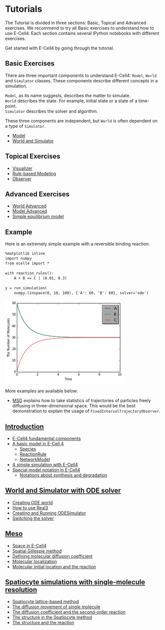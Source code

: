 # Tutorials

The Tutorial is divided in three sections: Basic, Topical and Advanced exercises. We recommend to try all Basic exercises to understand how to use E-Cell4. Each section contains several IPython notebooks with different exercises. 

Get started with E-Cell4 by going through the tutorial.

## Basic Exercises

There are three important components to understand E-Cell4: `Model`, `World` and `Simulator` classes. These components describe different concepts in a simulation.

`Model`, as its name suggests, describes the matter to simulate.  
`World` describes the state. For example, initial state or a state of a time-point.  
`Simulator` describes the solver and algorithm.

These three components are independent, but `World` is often dependent on a type of `Simulator`.

- [Model](http://nbviewer.ipython.org/github/ecell/ecell4/blob/develop/ipynb/Tutorials/ModelBasics.ipynb)
- [World and Simulator](http://nbviewer.ipython.org/github/ecell/ecell4/blob/develop/ipynb/Tutorials/WorldSimBasics.ipynb)

## Topical Exercises

- [Visualizer](http://nbviewer.ipython.org/github/ecell/ecell4/blob/develop/ipynb/Tutorials/Visualizer.ipynb)
- [Rule-based Modeling](http://nbviewer.ipython.org/github/ecell/ecell4/blob/develop/ipynb/Tutorials/RuleBasedModeling.ipynb)
- [Observer](http://nbviewer.ipython.org/github/ecell/ecell4/blob/develop/ipynb/Tutorials/Observer.ipynb)

## Advanced Exercises

- [World Advanced](http://nbviewer.ipython.org/github/ecell/ecell4/blob/develop/ipynb/Tutorials/WorldAdvanced.ipynb)
- [Model Advanced](http://nbviewer.ipython.org/github/ecell/ecell4/blob/develop/ipynb/Tutorials/ModelAdvanced.ipynb)
- [Simple equilibrium model](http://nbviewer.ipython.org/github/ecell/ecell4/blob/develop/ipynb/Tutorials/SimpleEquilibrium.ipynb)

## Example

Here is an extremely simple example with a reversible binding reaction:


    %matplotlib inline
    import numpy
    from ecell4 import *
    
    with reaction_rules():
        A + B == C | (0.01, 0.3)
    
    y = run_simulation(
        numpy.linspace(0, 10, 100), {'A': 60, 'B': 60}, solver='ode')


![png](output_7_0.png)


More examples are available below:

- [MSD](http://nbviewer.ipython.org/github/ecell/ecell4/blob/develop/ipynb/Examples/MSD.ipynb) explains how to take statistics of trajectories of particles freely diffusing in three-dimensional space. This would be the best demonstration to explain the usage of `FixedIntervalTrajectoryObserver`.

<script>
  (function(i,s,o,g,r,a,m){i['GoogleAnalyticsObject']=r;i[r]=i[r]||function(){
  (i[r].q=i[r].q||[]).push(arguments)},i[r].l=1*new Date();a=s.createElement(o),
  m=s.getElementsByTagName(o)[0];a.async=1;a.src=g;m.parentNode.insertBefore(a,m)
  })(window,document,'script','//www.google-analytics.com/analytics.js','ga');

  ga('create', 'UA-27761864-9', 'auto');
  ga('send', 'pageview');
</script>

## [Introduction](http://nbviewer.ipython.org/github/ecell/ecell4/blob/develop/ipynb/Tutorials/Introduction.ipynb)
- [E-Cell4 fundamental components](http://nbviewer.ipython.org/github/ecell/ecell4/blob/develop/ipynb/Tutorials/Introduction.ipynb#E-Cell4-fundamental-components)
- [A basic model in E-Cell 4](http://nbviewer.ipython.org/github/ecell/ecell4/blob/develop/ipynb/Tutorials/Introduction.ipynb#A-basic-model-in-E-Cell-4)
  - [Species](http://nbviewer.ipython.org/github/ecell/ecell4/blob/develop/ipynb/Tutorials/Introduction.ipynb#Species)
  - [ReactionRule](http://nbviewer.ipython.org/github/ecell/ecell4/blob/develop/ipynb/Tutorials/Introduction.ipynb#ReactionRule)
  - [NetworkModel](http://nbviewer.ipython.org/github/ecell/ecell4/blob/develop/ipynb/Tutorials/Introduction.ipynb#NetworkModel)
- [A simple simulation with E-Cell4](http://nbviewer.ipython.org/github/ecell/ecell4/blob/develop/ipynb/Tutorials/Introduction.ipynb#A-simple-simulation-with-E-Cell4)
- [Special model notation in E-Cell4](http://nbviewer.ipython.org/github/ecell/ecell4/blob/develop/ipynb/Tutorials/Introduction.ipynb#Special-model-notation-in-E-Cell4)
  - [Notations about synthesis and degradation](http://nbviewer.ipython.org/github/ecell/ecell4/blob/develop/ipynb/Tutorials/Introduction.ipynb#Notations-about-synthesis-and-degradation)

## [World and Simulator with ODE solver](http://nbviewer.ipython.org/github/ecell/ecell4/blob/develop/ipynb/Tutorials/WorldSimBasics.ipynb)
- [Creating ODE world](http://nbviewer.ipython.org/github/ecell/ecell4/blob/develop/ipynb/Tutorials/WorldSimBasics.ipynb#Creating-ODE-world)
- [How to use Real3](http://nbviewer.ipython.org/github/ecell/ecell4/blob/develop/ipynb/Tutorials/WorldSimBasics.ipynb#How-to-use-Real3)
- [Creating and Running ODESimulator](http://nbviewer.ipython.org/github/ecell/ecell4/blob/develop/ipynb/Tutorials/WorldSimBasics.ipynb#Creating-and-Running-ODESimulator)
- [Switching the solver](http://nbviewer.ipython.org/github/ecell/ecell4/blob/develop/ipynb/Tutorials/WorldSimBasics.ipynb#Switching-the-solver)

## [Meso](http://nbviewer.ipython.org/github/ecell/ecell4/blob/develop/ipynb/Tutorials/Meso.ipynb)
- [Space in E-Cell4](http://nbviewer.ipython.org/github/ecell/ecell4/blob/develop/ipynb/Tutorials/Meso.ipynb#Space-in-E-Cell4)
- [Spatial Gillespie method](http://nbviewer.ipython.org/github/ecell/ecell4/blob/develop/ipynb/Tutorials/Meso.ipynb#Spatial-Gillespie-method)
- [Defining molecular diffusion coefficient](http://nbviewer.ipython.org/github/ecell/ecell4/blob/develop/ipynb/Tutorials/Meso.ipynb#Defining-molecular-diffusion-coefficient)
- [Molecular localization](http://nbviewer.ipython.org/github/ecell/ecell4/blob/develop/ipynb/Tutorials/Meso.ipynb#Molecular-localization)
- [Molecular initial location and the reaction](http://nbviewer.ipython.org/github/ecell/ecell4/blob/develop/ipynb/Tutorials/Meso.ipynb#Molecular-initial-location-and-the-reaction)


## [Spatiocyte simulations with single-molecule resolution](http://nbviewer.ipython.org/github/ecell/ecell4/blob/develop/ipynb/Tutorials/Spatiocyte.ipynb)
- [Spatiocyte lattice-based method](http://nbviewer.ipython.org/github/ecell/ecell4/blob/develop/ipynb/Tutorials/Spatiocyte.ipynb#Spatiocyte-lattice-based-method)
- [The diffusion movement of single molecule](http://nbviewer.ipython.org/github/ecell/ecell4/blob/develop/ipynb/Tutorials/Spatiocyte.ipynb#The-diffusion-movement-of-single-molecule)
- [The diffusion coefficient and the second-order reaction](http://nbviewer.ipython.org/github/ecell/ecell4/blob/develop/ipynb/Tutorials/Spatiocyte.ipynb#The-diffusion-coefficient-and-the-second-order-reaction)
- [The structure in the Spatiocyte method](http://nbviewer.ipython.org/github/ecell/ecell4/blob/develop/ipynb/Tutorials/Spatiocyte.ipynb#The-structure-in-the-Spatiocyte-method)
- [The structure and the reaction](http://nbviewer.ipython.org/github/ecell/ecell4/blob/develop/ipynb/Tutorials/Spatiocyte.ipynb#The-structure-and-the-reaction)
